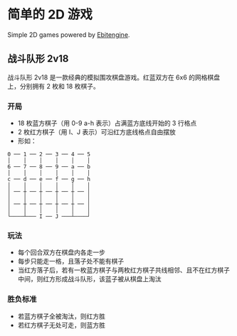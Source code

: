 # 简单的 2D 游戏

Simple 2D games powered by [Ebitengine](https://ebiten.org).

## 战斗队形 2v18

战斗队形 2v18 是一款经典的模拟围攻棋盘游戏。红蓝双方在 6x6 的网格棋盘上，分别拥有 2 枚和 18 枚棋子。

### 开局

* 18 枚蓝方棋子（用 0-9 a-h 表示）占满蓝方底线开始的 3 行格点
* 2 枚红方棋子（用 I、J 表示）可沿红方底线格点自由摆放 
* 形如：

```
0 ── 1 ── 2 ── 3 ── 4 ── 5
│    │    │    │    │    │
6 ── 7 ── 8 ── 9 ── a ── b
│    │    │    │    │    │
c ── d ── e ── f ── g ── h
│    │    │    │    │    │
│ ── ┼ ── ┼ ── ┼ ── ┼ ── │
│    │    │    │    │    │
│ ── ┼ ── ┼ ── ┼ ── ┼ ── │
│    │    │    │    │    │
└────┴─── I ── J ───┴────┘
```

### 玩法

* 每个回合双方在棋盘内各走一步
* 每步只能走一格，且落子处不能有棋子
* 当红方落子后，若有一枚蓝方棋子与两枚红方棋子共线相邻、且不在红方棋子中间，则红方形成战斗队形，该蓝子被从棋盘上淘汰

### 胜负标准

* 若蓝方棋子全被淘汰，则红方胜
* 若红方棋子无处可走，则蓝方胜
